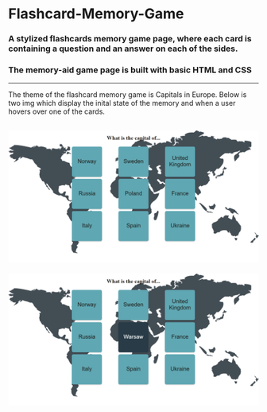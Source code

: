 # Flashcard-Memory-Game
### A stylized flashcards memory game page, where each card is containing a question and an answer on each of the sides.
### The memory-aid game page is built with basic HTML and CSS
---
The theme of the flashcard memory game is Capitals in Europe.
Below is two img which display the inital state of the memory and when a user hovers over one of the cards.

![Flashcard Memory Game. 9 cards of different capitals in the Europe](https://github.com/Saruwatarii/Flashcard-Memory-Game/blob/main/img/flashcard_memory_game.png)
---
![Flashcard Memory Game. 9 cards of different capitals in the Europe. hovering over one card.](https://github.com/Saruwatarii/Flashcard-Memory-Game/blob/main/img/flashcard_memory_game_flip.png)

